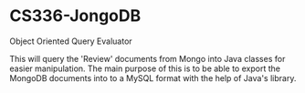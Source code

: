 # CS336-JongoDB
Object Oriented Query Evaluator

This will query the 'Review' documents from Mongo into Java classes for easier manipulation.
The main purpose of this is to be able to export the MongoDB documents into to a MySQL format with the help of Java's library.
